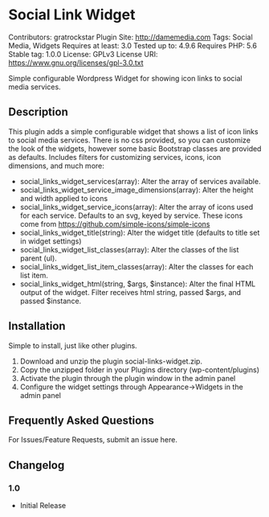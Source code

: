# Social Link Widget
Contributors: gratrockstar
Plugin Site: http://damemedia.com
Tags: Social Media, Widgets
Requires at least: 3.0
Tested up to: 4.9.6
Requires PHP: 5.6
Stable tag: 1.0.0
License: GPLv3
License URI: https://www.gnu.org/licenses/gpl-3.0.txt

Simple configurable Wordpress Widget for showing icon links to social media services.

## Description
This plugin adds a simple configurable widget that shows a list of icon links to social media services.  There is no css provided, so you can customize the look of the widgets, however some basic Bootstrap classes are provided as defaults.  Includes filters for customizing services, icons,  icon dimensions, and much more:
* social_links_widget_services(array): Alter the array of services available.
* social_links_widget_service_image_dimensions(array): Alter the height and width applied to icons
* social_links_widget_service_icons(array): Alter the array of icons used for each service.  Defaults to an svg, keyed by service.  These icons come from https://github.com/simple-icons/simple-icons
* social_links_widget_title(string): Alter the widget title (defaults to title set in widget settings)
* social_links_widget_list_classes(array): Alter the classes of the list parent (ul).
* social_links_widget_list_item_classes(array): Alter the classes for each list item.
* social_links_widget_html(string, $args, $instance): Alter the final HTML output of the widget.  Filter receives html string, passed $args, and passed $instance.

## Installation
Simple to install, just like other plugins.

1. Download and unzip the plugin social-links-widget.zip.
2. Copy the unzipped folder in your Plugins directory (wp-content/plugins)
3. Activate the plugin through the plugin window in the admin panel
4. Configure the widget settings through Appearance->Widgets in the admin panel

## Frequently Asked Questions
For Issues/Feature Requests, submit an issue here.

## Changelog
### 1.0
* Initial Release